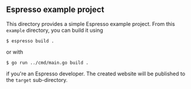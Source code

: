 ## Espresso example project

This directory provides a simple Espresso example project. From this `example` directory, you can build it using

```shell script
$ espresso build .
```

or with

```shell script
$ go run ../cmd/main.go build .
```

if you're an Espresso developer. The created website will be published to the `target` sub-directory.